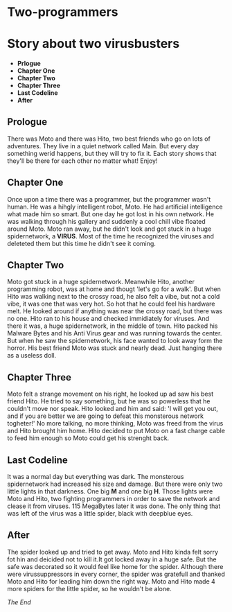# Two-programmers
<!DOCTYPE html>
<html>
<head>
<title>Two Programmers</title>
</head>
<body>

<h1>Story about two virusbusters</h1>


<h4>
<ul>
<li> Prlogue</li>
<li> Chapter One</li>
<li> Chapter Two</li>
<li> Chapter Three</li>
<li> Last Codeline</li>
<li> After</li>
</ul>
</h4>

<h2> Prologue</h2>
<p> There was Moto and there was Hito, two best friends who go on lots of adventures. They live in a quiet network called Main. But every day something werid happens, but they will try to fix it. Each story shows that they'll be there for each other no matter what! Enjoy!</p>

<h2> Chapter One</h2>
<p> Once upon a time there was a programmer, but the programmer wasn't human. He was a hihgly intelligent robot, Moto. He had artificial intelligence what made him so smart. But one day he got lost in his own network. He was walking through his gallery and suddenly a cool chill vibe floated around Moto. Moto ran away, but he didn't look and got stuck in a huge spidernetwork, a<strong> VIRUS</strong>. Most of the time he recognized the viruses and deleteted them but this time he didn't see it coming.</p>

<h2> Chapter Two</h2>
<p>Moto got stuck in a huge spidernetwork. Meanwhile Hito, another programming robot, was at home and thougt 'let's go for a walk'. But when Hito was walking next to the crossy road, he also felt a vibe, but not a cold vibe, it was one that was very hot. So hot that he could feel his hardware melt. He looked around if anything was near the crossy road, but there was no one. Hito ran to his house and checked immidiately for viruses. And there it was, a huge spidernetwork, in the middle of town. Hito packed his Malware Bytes and his Anti Virus gear and was running towards the center. But when he saw the spidernetwork, his face wanted to look away form the horror. His best friend Moto was stuck and nearly dead. Just hanging there as a useless doll. </p>

<h2> Chapter Three</h2>
<p> Moto felt a strange movement on his right, he looked up ad saw his best friend Hito. He tried to say something, but he was so powerless that he couldn't move nor speak. Hito looked and him and said: 'I will get you out, and if you are better we are going to defeat this monsterous network togheter!' No more talking, no more thinking, Moto was freed from the virus and Hito brought him home. Hito decided to put Moto on a fast charge cable to feed him enough so Moto could get his strenght back.</p>

<h2>Last Codeline </h2>
<p> It was a normal day but everything was dark. The monsterous spidernetwork had increased his size and damage. But there were only two little lights in that darkness. One big <strong>M</strong> and one big <strong>H</strong>. Those lights were Moto and Hito, two fighting programmers in order to save the network and clease it from viruses. 115 MegaBytes later it was done. The only thing that was left of the virus was a little spider, black with deepblue eyes.</p>

<h2>After</h2>
<p>The spider looked up and tried to get away. Moto and Hito kinda felt sorry fot hin and deicided not to kill it.It got locked away in a huge safe. But the safe was decorated so it would feel like home for the spider. Although there were virussuppressors in every corner, the spider was gratefull and thanked Moto and Hito for leading him down the right way. Moto and Hito made 4 more spiders for the little spider, so he wouldn't be alone.</p>

<p><I>The End</I></p>


</body>
</html>

